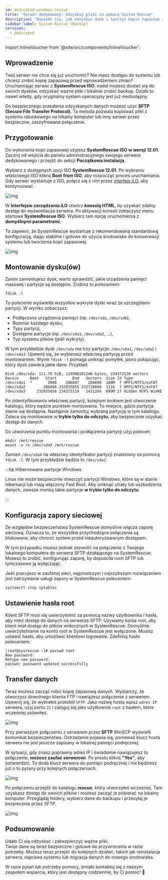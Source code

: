 ```yaml
---
id: dedicated-windows-rescue
title: "Serwer dedykowany: Odzyskaj pliki za pomocą System Rescue"
description: "Dowiedz się, jak odzyskać dane i tworzyć kopie zapasowe z nieuruchamiającego się serwera za pomocą SystemRescue ISO oraz bezpiecznego transferu plików → Sprawdź teraz"
sidebar_label: System Rescue (Backup)
services:
  - dedicated
---
```


import InlineVoucher from '@site/src/components/InlineVoucher';

## Wprowadzenie

Twój serwer nie chce się już uruchomić? Nie masz dostępu do systemu lub chcesz zrobić kopię zapasową przed wprowadzeniem zmian?  
Uruchamiając serwer z **SystemRescue ISO**, nadal możesz dostać się do swoich dysków, odzyskać ważne pliki i lokalnie zrobić backup. Działa to nawet wtedy, gdy oryginalny system operacyjny jest już niedostępny.

Do bezpiecznego przesłania odzyskanych danych możesz użyć **SFTP (Secure File Transfer Protocol)**. Ta metoda pozwala kopiować pliki z systemu ratunkowego na lokalny komputer lub inny serwer przez bezpieczne, zaszyfrowane połączenie.

<InlineVoucher />

## Przygotowanie

Do wykonania kopii zapasowej użyjesz **SystemRescue ISO w wersji 12.01**.  
Zacznij od wejścia do panelu administracyjnego swojego serwera dedykowanego i przejdź do sekcji **Początkowa instalacja**.

Wybierz z dostępnych opcji ISO **SystemRescue 12.01**. Po wybraniu właściwego ISO kliknij **Boot from ISO**, aby rozpocząć proces uruchamiania. Gdy serwer wystartuje z ISO, połącz się z nim przez [interfejs iLO](dedicated-ilo.md), aby kontynuować.

![img](https://screensaver01.zap-hosting.com/index.php/s/L35tCT8zJ4riTko/preview)

W **interfejsie zarządzania iLO** otwórz **konsolę HTML**, by uzyskać zdalny dostęp do wyświetlacza serwera. Po aktywacji konsoli zobaczysz menu startowe **SystemRescue ISO**. Wybierz tam opcję uruchomienia z **domyślnymi parametrami**.

To zapewni, że SystemRescue wystartuje z rekomendowaną standardową konfiguracją, dając stabilne i gotowe do użycia środowisko do konserwacji systemu lub tworzenia kopii zapasowej.

![img](https://screensaver01.zap-hosting.com/index.php/s/gzLJxw9FWZs4AJ7/download)

## Montowanie dysku(ów)

Zanim zamontujesz dysk, warto sprawdzić, jakie urządzenia pamięci masowej i partycje są dostępne. Zrobisz to poleceniem:

```
fdisk -l
```

To polecenie wyświetla wszystkie wykryte dyski wraz ze szczegółami partycji. W wyniku zobaczysz:

- Podłączone urządzenia pamięci (np. `/dev/sda`, `/dev/sdb`),
- Rozmiar każdego dysku,
- Typy partycji,
- Dostępne partycje (np. `/dev/sda1`, `/dev/sda2`, …),
- Typ systemu plików (jeśli wykryty).

W tym przykładzie dysk `/dev/sda` ma trzy partycje: `/dev/sda1`, `/dev/sda2` i `/dev/sda3`. Upewnij się, że wybierasz właściwą partycję przed montowaniem. Wynik `fdisk -l` pomaga uniknąć pomyłek, jasno pokazując, który dysk zawiera jakie dane. Przykład:

```
Disk /dev/sda: 111.76 GiB, 119998201240 bytes, 234373120 sectors
Device     Boot   Start       End   Sectors  Size Id Type
/dev/sda1  *       2048    206847    204800  100M  7 HPFS/NTFS/exFAT
/dev/sda2        206848 232935855 232728008  111G  7 HPFS/NTFS/exFAT
/dev/sda3     232935856 234373119   1431264  699M 27 Hidden NTFS WinRE
```

Po zidentyfikowaniu właściwej partycji, kolejnym krokiem jest utworzenie katalogu, który będzie punktem montowania. To miejsce, gdzie partycja stanie się dostępna. Następnie zamontuj wybraną partycję w tym katalogu. Zaleca się montowanie w **trybie tylko do odczytu**, aby bezpiecznie uzyskać dostęp do danych.

Do utworzenia punktu montowania i podłączenia partycji użyj poleceń:

```
mkdir /mnt/rescue
mount -o ro /dev/sdaX /mnt/rescue
```

Zamień `/dev/sdaX` na właściwy identyfikator partycji znaleziony za pomocą `fdisk -l`. W tym przykładzie będzie to `/dev/sda2`.

:::tip Hibernowane partycje Windows

Linux nie może bezpiecznie otworzyć partycji Windows, które są w stanie hibernacji lub mają włączony Fast Boot. Aby uniknąć utraty lub uszkodzenia danych, zawsze montuj takie partycje **w trybie tylko do odczytu**.

:::

## Konfiguracja zapory sieciowej

Ze względów bezpieczeństwa SystemRescue domyślnie włącza zaporę sieciową. Oznacza to, że wszystkie przychodzące połączenia są blokowane, aby chronić system przed nieautoryzowanym dostępem.

W tym przypadku musisz jednak zezwolić na połączenie z Twojego lokalnego komputera do serwera SFTP działającego na SystemRescue. Możesz to zrobić, konfigurując zaporę, by dopuściła ruch SFTP lub tymczasowo ją wyłączając.

Jeśli pracujesz w zaufanej sieci, najprostszym i najszybszym rozwiązaniem jest zatrzymanie usługi zapory w SystemRescue poleceniem:

```
systemctl stop iptables
```

## Ustawienie hasła root

Klient SFTP musi się uwierzytelnić za pomocą nazwy użytkownika i hasła, aby mieć dostęp do danych na serwerze SFTP. Używamy konta root, aby klient miał dostęp do plików widocznych w SystemRescue. Domyślnie uwierzytelnianie na konto root w SystemRescue jest wyłączone. Musisz ustawić hasło, aby umożliwić klientowi logowanie. Zdefiniuj hasło poleceniem:

```
[root@sysrescue ~]# passwd root
New password:
Retype new password:
passwd: password updated successfully
```

## Transfer danych

Teraz możesz zacząć robić kopię zapasową danych. Wystarczy, że otworzysz dowolnego klienta FTP i nawiążesz połączenie z serwerem. Upewnij się, że wybrałeś protokół `SFTP`. Jako nazwę hosta wpisz `adres IP` serwera, użyj portu `21` i zaloguj się jako użytkownik `root` z hasłem, które wcześniej ustawiłeś.

![img](https://screensaver01.zap-hosting.com/index.php/s/armZ9db3nXsJW2o/download)

Przy pierwszym połączeniu z serwerem przez **SFTP** WinSCP wyświetli komunikat bezpieczeństwa. Ostrzeżenie pojawia się, ponieważ klucz hosta serwera nie jest jeszcze zapisany w lokalnej pamięci podręcznej.

W sytuacji, gdy znasz poprawny adres IP i świadomie nawiązujesz to połączenie, **możesz zaufać serwerowi**. Po prostu kliknij **"Yes"**, aby potwierdzić. To doda klucz serwera do pamięci podręcznej i nie będziesz już o to pytany przy kolejnych połączeniach.

![img](https://screensaver01.zap-hosting.com/index.php/s/y5353jyzky67LxB/preview)

Po połączeniu przejdź do katalogu **rescue**, który utworzyłeś wcześniej. Tam uzyskasz dostęp do swoich plików i możesz zacząć je pobierać na lokalny komputer. Przeglądaj foldery, wybierz dane do backupu i przesyłaj je bezpiecznie przez SFTP.

![img](https://screensaver01.zap-hosting.com/index.php/s/QiS4wiTWXx6g8aT/download)

## Podsumowanie

Udało Ci się odzyskać i zabezpieczyć ważne pliki.  
Twoje dane są teraz bezpieczne i gotowe do przywrócenia w razie potrzeby. Możesz teraz przejść do kolejnych działań, takich jak reinstalacja serwera, naprawa systemu lub migracja danych do nowego środowiska.

W razie pytań lub potrzeby pomocy, śmiało kontaktuj się z naszym zespołem wsparcia, który jest dostępny codziennie, by Ci pomóc! 🙂

<InlineVoucher />